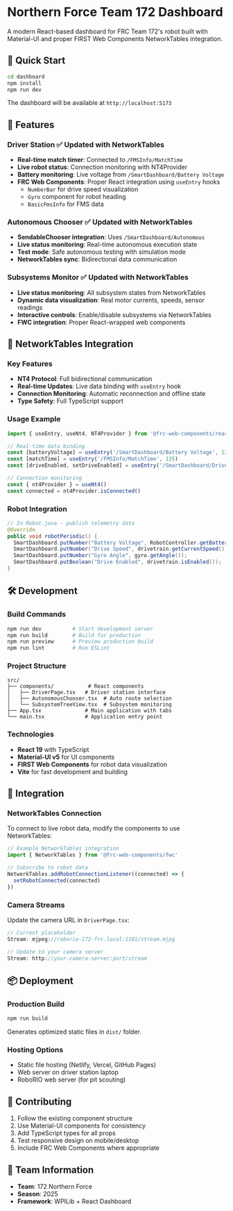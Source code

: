 # Northern Force Team 172 Dashboard

A modern React-based dashboard for FRC Team 172's robot built with Material-UI and proper FIRST Web Components NetworkTables integration.

## 🚀 Quick Start

```bash
cd dashboard
npm install
npm run dev
```

The dashboard will be available at `http://localhost:5173`

## 🎯 Features

### Driver Station ✅ Updated with NetworkTables
- **Real-time match timer**: Connected to `/FMSInfo/MatchTime` 
- **Live robot status**: Connection monitoring with NT4Provider
- **Battery monitoring**: Live voltage from `/SmartDashboard/Battery Voltage`
- **FRC Web Components**: Proper React integration using `useEntry` hooks
  - `NumberBar` for drive speed visualization
  - `Gyro` component for robot heading
  - `BasicFmsInfo` for FMS data

### Autonomous Chooser ✅ Updated with NetworkTables
- **SendableChooser integration**: Uses `/SmartDashboard/Autonomous`
- **Live status monitoring**: Real-time autonomous execution state
- **Test mode**: Safe autonomous testing with simulation mode
- **NetworkTables sync**: Bidirectional data communication

### Subsystems Monitor ✅ Updated with NetworkTables  
- **Live status monitoring**: All subsystem states from NetworkTables
- **Dynamic data visualization**: Real motor currents, speeds, sensor readings
- **Interactive controls**: Enable/disable subsystems via NetworkTables
- **FWC integration**: Proper React-wrapped web components

## 🔧 NetworkTables Integration

### Key Features
- **NT4 Protocol**: Full bidirectional communication
- **Real-time Updates**: Live data binding with `useEntry` hook
- **Connection Monitoring**: Automatic reconnection and offline state
- **Type Safety**: Full TypeScript support

### Usage Example
```typescript
import { useEntry, useNt4, NT4Provider } from '@frc-web-components/react'

// Real-time data binding
const [batteryVoltage] = useEntry('/SmartDashboard/Battery Voltage', 12.6)
const [matchTime] = useEntry('/FMSInfo/MatchTime', 135)
const [driveEnabled, setDriveEnabled] = useEntry('/SmartDashboard/Drive Enabled', true)

// Connection monitoring
const { nt4Provider } = useNt4()
const connected = nt4Provider.isConnected()
```

### Robot Integration
```java
// In Robot.java - publish telemetry data
@Override
public void robotPeriodic() {
  SmartDashboard.putNumber("Battery Voltage", RobotController.getBatteryVoltage());
  SmartDashboard.putNumber("Drive Speed", drivetrain.getCurrentSpeed());
  SmartDashboard.putNumber("Gyro Angle", gyro.getAngle());
  SmartDashboard.putBoolean("Drive Enabled", drivetrain.isEnabled());
}
```

## 🛠️ Development

### Build Commands
```bash
npm run dev          # Start development server
npm run build        # Build for production  
npm run preview      # Preview production build
npm run lint         # Run ESLint
```

### Project Structure
```
src/
├── components/           # React components
│   ├── DriverPage.tsx   # Driver station interface
│   ├── AutonomousChooser.tsx  # Auto route selection
│   └── SubsystemTreeView.tsx  # Subsystem monitoring
├── App.tsx              # Main application with tabs
└── main.tsx             # Application entry point
```

### Technologies
- **React 19** with TypeScript
- **Material-UI v5** for UI components
- **FIRST Web Components** for robot data visualization
- **Vite** for fast development and building

## 🔌 Integration

### NetworkTables Connection
To connect to live robot data, modify the components to use NetworkTables:

```typescript
// Example NetworkTables integration
import { NetworkTables } from '@frc-web-components/fwc'

// Subscribe to robot data
NetworkTables.addRobotConnectionListener((connected) => {
  setRobotConnected(connected)
})
```

### Camera Streams
Update the camera URL in `DriverPage.tsx`:
```typescript
// Current placeholder
Stream: mjpeg://roborio-172-frc.local:1181/stream.mjpg

// Update to your camera server
Stream: http://your-camera-server:port/stream
```

## 📦 Deployment

### Production Build
```bash
npm run build
```
Generates optimized static files in `dist/` folder.

### Hosting Options
- Static file hosting (Netlify, Vercel, GitHub Pages)
- Web server on driver station laptop
- RoboRIO web server (for pit scouting)

## 🤝 Contributing

1. Follow the existing component structure
2. Use Material-UI components for consistency
3. Add TypeScript types for all props
4. Test responsive design on mobile/desktop
5. Include FRC Web Components where appropriate

## 🏁 Team Information
- **Team**: 172 Northern Force
- **Season**: 2025 
- **Framework**: WPILib + React Dashboard